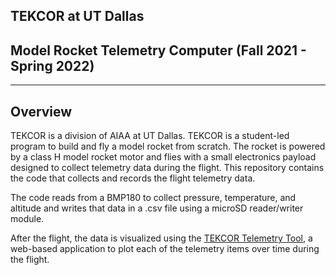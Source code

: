 ## TEKCOR at UT Dallas
## Model Rocket Telemetry Computer (Fall 2021 - Spring 2022)
---
## Overview
TEKCOR is a division of AIAA at UT Dallas. TEKCOR is a student-led program to build and fly a model rocket from scratch. The rocket is powered by a class H model rocket motor and flies with a small electronics payload designed to collect telemetry data during the flight. This repository contains the code that collects and records the flight telemetry data.

The code reads from a BMP180 to collect pressure, temperature, and altitude and writes that data in a .csv file using a microSD reader/writer module.

After the flight, the data is visualized using the [TEKCOR Telemetry Tool](https://github.com/JackCSheehan/tekcor-telemetry-tool), a web-based application to plot each of the telemetry items over time during the flight.

